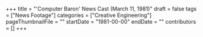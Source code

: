 +++
title = "'Computer Baron' News Cast (March 11, 1981)"
draft = false
tags = ["News Footage"]
categories = ["Creative Engineering"]
pageThumbnailFile = ""
startDate = "1981-00-00"
endDate = ""
contributors = []
+++
